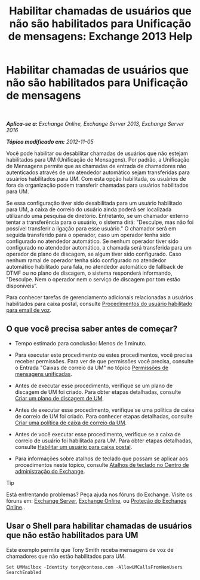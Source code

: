 ﻿---
title: 'Habilitar chamadas de usuários que não são habilitados para Unificação de mensagens: Exchange 2013 Help'
TOCTitle: Habilitar chamadas de usuários que não são habilitados para Unificação de mensagens
ms:assetid: 3c39c6df-6d7a-469f-b92b-85b3f14bad31
ms:mtpsurl: https://technet.microsoft.com/pt-br/library/Bb267006(v=EXCHG.150)
ms:contentKeyID: 50485404
ms.date: 05/22/2018
mtps_version: v=EXCHG.150
ms.translationtype: MT
---

# Habilitar chamadas de usuários que não são habilitados para Unificação de mensagens

 

_**Aplica-se a:** Exchange Online, Exchange Server 2013, Exchange Server 2016_

_**Tópico modificado em:** 2012-11-05_

Você pode habilitar ou desabilitar chamadas de usuários que não estejam habilitados para UM (Unificação de Mensagens). Por padrão, a Unificação de Mensagens permite que as chamadas de entrada de chamadores não autenticados através de um atendedor automático sejam transferidas para usuários habilitados para UM. Com esta opção habilitada, os usuários de fora da organização podem transferir chamadas para usuários habilitados para UM.

Se essa configuração tiver sido desabilitada para um usuário habilitado para UM, a caixa de correio do usuário ainda poderá ser localizada utilizando uma pesquisa de diretório. Entretanto, se um chamador externo tentar a transferência para o usuário, o sistema dirá: "Desculpe, mas não foi possível transferir a ligação para esse usuário." O chamador será em seguida transferido para o operador, caso um operador tenha sido configurado no atendedor automático. Se nenhum operador tiver sido configurado no atendedor automático, a chamada será transferida para um operador de plano de discagem, se algum tiver sido configurado. Caso nenhum ramal de operador tenha sido configurado no atendedor automático habilitado para fala, no atendedor automático de fallback de DTMF ou no plano de discagem, o sistema responderá informando, "Desculpe. Nem o operador nem o serviço de discagem por tom estão disponíveis”.

Para conhecer tarefas de gerenciamento adicionais relacionadas a usuários habilitados para caixa postal, consulte [Procedimentos do usuário habilitado para email de voz](voice-mail-enabled-user-procedures-exchange-2013-help.md).

## O que você precisa saber antes de começar?

  - Tempo estimado para conclusão: Menos de 1 minuto.

  - Para executar este procedimento ou estes procedimentos, você precisa receber permissões. Para ver de que permissões você precisa, consulte o Entrada "Caixas de correio da UM" no tópico [Permissões de mensagens unificadas](unified-messaging-permissions-exchange-2013-help.md).

  - Antes de executar esse procedimento, verifique se um plano de discagem de UM foi criado. Para obter etapas detalhadas, consulte [Criar um plano de discagem de UM](create-a-um-dial-plan-exchange-2013-help.md).

  - Antes de executar esse procedimento, verifique se uma política de caixa de correio de UM foi criado. Para conhecer etapas detalhadas, consulte [Criar uma política de caixa de correio da UM](create-a-um-mailbox-policy-exchange-2013-help.md).

  - Antes de você executar esse procedimento, verifique se a caixa de correio de usuário foi habilitada para UM. Para obter etapas detalhadas, consulte [Habilitar um usuário para caixa postal](enable-a-user-for-voice-mail-exchange-2013-help.md).

  - Para informações sobre atalhos de teclado que possam se aplicar aos procedimentos neste tópico, consulte [Atalhos de teclado no Centro de administração do Exchange](keyboard-shortcuts-in-the-exchange-admin-center-exchange-online-protection-help.md).


> [!TIP]
> Está enfrentando problemas? Peça ajuda nos fóruns do Exchange. Visite os fóruns em: <A href="https://go.microsoft.com/fwlink/p/?linkid=60612">Exchange Server</A>, <A href="https://go.microsoft.com/fwlink/p/?linkid=267542">Exchange Online</A>, ou <A href="https://go.microsoft.com/fwlink/p/?linkid=285351">Proteção do Exchange Online</A>..



## Usar o Shell para habilitar chamadas de usuários que não estão habilitados para UM

Este exemplo permite que Tony Smith receba mensagens de voz de chamadores que não estão habilitados para UM.

    Set UMMailbox -Identity tony@contoso.com -AllowUMCallsFromNonUsers SearchEnabled

